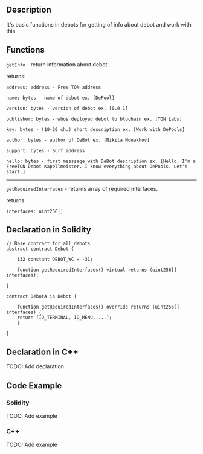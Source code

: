 ## Description

It's basic functions in debots for getting of info about debot and work with this

## Functions

`getInfo` - return information about debot

returns:

    address: address - Free TON address

    name: bytes - name of debot ex. [DePool]

    version: bytes - version of debot ex. [0.0.1]

    publisher: bytes - whos deployed debot to blochain ex. [TON Labs]

    key: bytes - (10-20 ch.) short description ex. [Work with DePools]

    author: bytes - author of DeBot ex. [Nikita Monakhov]

    support: bytes - Surf address

    hello: bytes - first messsage with DeBot description ex. [Hello, I'm a FreeTON Debot Kapellmeister. I know everything about DePools. Let's start.] 

---

`getRequiredInterfaces` - returns array of required interfaces.

returns:

    interfaces: uint256[] 

## Declaration in Solidity

    // Base contract for all debots
    abstract contract Debot {
    
        i32 constant DEBOT_WC = -31;
    
        function getRequiredInterfaces() virtual returns (uint256[] interfaces); 
    
    }
    
    contract DebotA is Debot {
    
        function getRequiredInterfaces() override returns (uint256[] interfaces) {
        return [ID_TERMINAL, ID_MENU, ...];
        }
    
    }

## Declaration in C++

TODO: Add declaration

## Code Example

### Solidity

TODO: Add example

### C++

TODO: Add example
